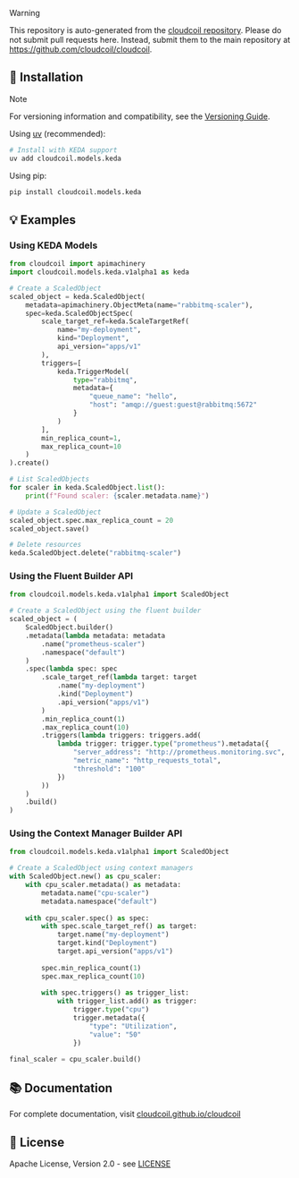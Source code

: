 > [!WARNING]  
> This repository is auto-generated from the [cloudcoil repository](https://github.com/cloudcoil/cloudcoil/tree/main/models/keda). Please do not submit pull requests here. Instead, submit them to the main repository at https://github.com/cloudcoil/cloudcoil.

## 🔧 Installation

> [!NOTE]
> For versioning information and compatibility, see the [Versioning Guide](https://github.com/cloudcoil/cloudcoil/blob/main/VERSIONING.md).

Using [uv](https://github.com/astral-sh/uv) (recommended):

```bash
# Install with KEDA support
uv add cloudcoil.models.keda
```

Using pip:

```bash
pip install cloudcoil.models.keda
```

## 💡 Examples

### Using KEDA Models

```python
from cloudcoil import apimachinery
import cloudcoil.models.keda.v1alpha1 as keda

# Create a ScaledObject
scaled_object = keda.ScaledObject(
    metadata=apimachinery.ObjectMeta(name="rabbitmq-scaler"),
    spec=keda.ScaledObjectSpec(
        scale_target_ref=keda.ScaleTargetRef(
            name="my-deployment",
            kind="Deployment",
            api_version="apps/v1"
        ),
        triggers=[
            keda.TriggerModel(
                type="rabbitmq",
                metadata={
                    "queue_name": "hello",
                    "host": "amqp://guest:guest@rabbitmq:5672"
                }
            )
        ],
        min_replica_count=1,
        max_replica_count=10
    )
).create()

# List ScaledObjects
for scaler in keda.ScaledObject.list():
    print(f"Found scaler: {scaler.metadata.name}")

# Update a ScaledObject
scaled_object.spec.max_replica_count = 20
scaled_object.save()

# Delete resources
keda.ScaledObject.delete("rabbitmq-scaler")
```

### Using the Fluent Builder API

```python
from cloudcoil.models.keda.v1alpha1 import ScaledObject

# Create a ScaledObject using the fluent builder
scaled_object = (
    ScaledObject.builder()
    .metadata(lambda metadata: metadata
        .name("prometheus-scaler")
        .namespace("default")
    )
    .spec(lambda spec: spec
        .scale_target_ref(lambda target: target
            .name("my-deployment")
            .kind("Deployment")
            .api_version("apps/v1")
        )
        .min_replica_count(1)
        .max_replica_count(10)
        .triggers(lambda triggers: triggers.add(
            lambda trigger: trigger.type("prometheus").metadata({
                "server_address": "http://prometheus.monitoring.svc",
                "metric_name": "http_requests_total",
                "threshold": "100"
            })
        ))
    )
    .build()
)
```

### Using the Context Manager Builder API

```python
from cloudcoil.models.keda.v1alpha1 import ScaledObject

# Create a ScaledObject using context managers
with ScaledObject.new() as cpu_scaler:
    with cpu_scaler.metadata() as metadata:
        metadata.name("cpu-scaler")
        metadata.namespace("default")
    
    with cpu_scaler.spec() as spec:
        with spec.scale_target_ref() as target:
            target.name("my-deployment")
            target.kind("Deployment")
            target.api_version("apps/v1")
        
        spec.min_replica_count(1)
        spec.max_replica_count(10)
        
        with spec.triggers() as trigger_list:
            with trigger_list.add() as trigger:
                trigger.type("cpu")
                trigger.metadata({
                    "type": "Utilization",
                    "value": "50"
                })

final_scaler = cpu_scaler.build()
```

## 📚 Documentation

For complete documentation, visit [cloudcoil.github.io/cloudcoil](https://cloudcoil.github.io/cloudcoil)

## 📜 License

Apache License, Version 2.0 - see [LICENSE](LICENSE)
